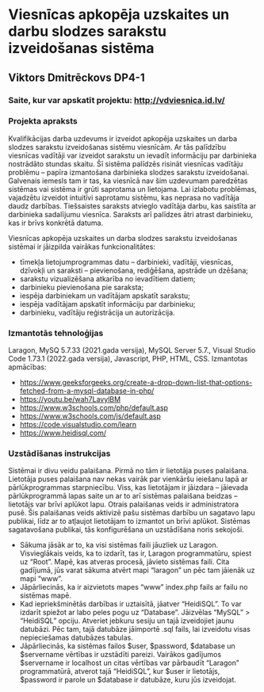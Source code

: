 # Viesnīcas apkopēja uzskaites un darbu slodzes sarakstu izveidošanas sistēma
## Viktors Dmitrēckovs DP4-1
### Saite, kur var apskatīt projektu: http://vdviesnica.id.lv/
### Projekta apraksts
Kvalifikācijas darba uzdevums ir izveidot apkopēja uzskaites un darba slodzes sarakstu izveidošanas sistēmu viesnīcām. Ar tās palīdzību viesnīcas vadītāji var izveidot sarakstu un ievadīt informāciju par darbinieka nostrādāto stundas skaitu. Šī sistēma palīdzēs risināt viesnīcas vadītāju problēmu – papīra izmantošana darbinieka slodzes sarakstu izveidošanai. Galvenais iemesls tam ir tas, ka viesnīcā nav šim uzdevumam paredzētas sistēmas vai sistēma ir grūti saprotama un lietojama. Lai izlabotu problēmas, vajadzētu izveidot intuitīvi saprotamu sistēmu, kas neprasa no vadītāja daudz darbības. Tiešsaistes saraksts atvieglo vadītāja darbu, kas saistīta ar darbinieka sadalījumu viesnīca. Saraksts arī palīdzes ātri atrast darbinieku, kas ir brīvs konkrētā datuma.

Viesnīcas apkopēja uzskaites un darba slodzes sarakstu izveidošanas sistēmai ir jāizpilda vairākas funkcionalitātes:
*	tīmekļa lietojumprogrammas datu – darbinieki, vadītāji, viesnīcas, dzīvokļi un saraksti – pievienošana, rediģēšana, apstrāde un dzēšana;
*	sarakstu vizualizēšana atkarība no ievadītiem datiem;
*	darbinieku pievienošana pie saraksta;
*	iespēja darbiniekam un vadītājam apskatīt sarakstu;
*	iespēja vadītājam apskatīt informāciju par darbinieku;
*	darbinieku, vadītāju reģistrācija un autorizācija.

### Izmantotās tehnoloģijas
Laragon, MySQ 5.7.33 (2021.gada versija), MySQL Server 5.7., Visual Studio Code 1.73.1 (2022.gada versija), Javascript, PHP, HTML, CSS.
Izmantotas apmācības:
* https://www.geeksforgeeks.org/create-a-drop-down-list-that-options-fetched-from-a-mysql-database-in-php/
* https://youtu.be/wah7LavylBM
* https://www.w3schools.com/php/default.asp
* https://www.w3schools.com/js/default.asp
* https://code.visualstudio.com/learn
* https://www.heidisql.com/

### Uzstādīšanas instrukcijas
Sistēmai ir divu veidu palaišana. Pirmā no tām ir lietotāja puses palaišana. Lietotāja puses palaišana nav nekas vairāk par vienkāršu ieiešanu lapā ar pārlūkprogrammas starpniecību. Viss, kas lietotājam ir jāizdara – jāievada pārlūkprogrammā lapas saite un ar to arī sistēmas palaišana beidzas – lietotājs var brīvi aplūkot lapu. Otrais palaišanas veids ir administratora pusē. Šis palaišanas veids aktivizē pašu sistēmas darbību un sagatavo lapu publikai, līdz ar to atļaujot lietotājam to izmantot un brīvi aplūkot. Sistēmas sagatavošana publikai, tās konfigurēšana un uzstādīšana noris sekojoši.
*	Sākuma jāsāk ar to, ka visi sistēmas faili jāuzliek uz Laragon. Visvieglākais veids, ka to izdarīt, tas ir, Laragon programmatūru, spiest uz “Root”. Mapē, kas atveras procesā, jāvieto sistēmas faili. Cita gadījumā, jūs varat sākuma atvērt mapi “laragon” un pēc tam jāienāk uz mapi “www”.
*	Jāpārliecinās, ka ir aizvietots mapes “www” index.php fails ar failu no sistēmas mapē.
*	Kad iepriekšminētās darbības ir uztaisītā, jāatver “HeidiSQL”. To var izdarīt spiežot ar labo peles pogu uz “Database”. Jāizvēlas “MySQL” > “HeidiSQL” opciju. Atveriet jebkuru sesiju un tajā izveidojiet jaunu datubāzi. Pēc tam, tajā datubāze jāimportē .sql fails, lai izveidotu visas nepieciešamas datubāzes tabulas. 
*	Jāpārliecinās, ka sistēmas failos $user, $password, $database un $servername vērtības ir uzstādīti pareizi. Vairākos gadījumos $servername ir localhost un citas vērtības var pārbaudīt “Laragon” programmatūrā, atverot tajā “HeidiSQL”, kur $user ir lietotājs, $password ir parole un $database ir datubāze, kuru jūs izveidojat.

